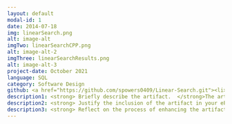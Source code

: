```yaml
---
layout: default
modal-id: 1
date: 2014-07-18
img: linearSearch.png
alt: image-alt
imgTwo: linearSearchCPP.png
alt: image-alt-2
imgThree: linearSearchResults.png
alt: image-alt-3
project-date: October 2021
language: SQL
category: Software Design
github: <a href="https://github.com/spowers0409/Linear-Search.git"><li>Python Linear Search</li></a>
description1: <strong> Briefly describe the artifact.  </strong>The artifact that I have chosen is from CS-260 - Data Structures and Algorithms. In this artifact, we were tasked with creating an array of numbers, and then requesting user input to determine where at in the array that the indexed number lies. The changes that I want to make with this project is to recreate the program using Python as the language and coming up with the same results. Below you wil see how the project was created using C++. As you can see, it was created and able to successfully run the project, but I did lack in commenting the code properly to what each portion of the project does or what it is supposed to do. 
description2: <strong> Justify the inclusion of the artifact in your ePortfolio. </strong>The reason I chose this artifact is because I enjoy creating programs in both C++ and Python, and while C++ has always been a strong language with a long history of usage, Python is a newer language with growing popularity all over the world. Python has a large community of developers backing up and creating new libraries everyday. Python is not only great for beginner developers, but is also highly scalable, portable, flexible and extensible and can used for more advanced designs with applications in Machine Learning and Internet Of Things.
description3: <strong> Reflect on the process of enhancing the artifact. </strong> With the program being created in C++ originally, and me being familiar with Python as it was the first language that I taught myself before going back to school for Computer Science, I had not actually ever created an algorithm with Python. I went and learned a little about how lienar search algorithms are created with Python, and then implemented this design according to how the C++ program was designed. While maintaining the same layout with user input and how the array was set up, recreating the program with Python was rather simple and I was able to successfully run the program with identical results.
---
```

